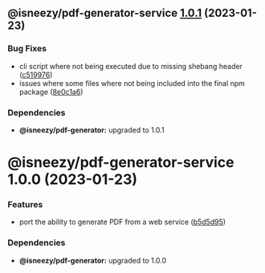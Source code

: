 ## @isneezy/pdf-generator-service [1.0.1](https://github.com/isneezy/pdf-generator-service/compare/@isneezy/pdf-generator-service@1.0.0...@isneezy/pdf-generator-service@1.0.1) (2023-01-23)


### Bug Fixes

* cli script where not being executed due to missing shebang header ([c519976](https://github.com/isneezy/pdf-generator-service/commit/c519976ed2f428b4e213e19573a4279ca9d6dcac))
* issues where some files where not being included into the final npm package ([8e0c1a6](https://github.com/isneezy/pdf-generator-service/commit/8e0c1a69c210161e95f143fea5ebc672041a2733))





### Dependencies

* **@isneezy/pdf-generator:** upgraded to 1.0.1

# @isneezy/pdf-generator-service 1.0.0 (2023-01-23)


### Features

* port the ability to generate PDF from a web service ([b5d5d95](https://github.com/isneezy/pdf-generator-service/commit/b5d5d95e68c80e2ae25f5220a1bace4b82917900))





### Dependencies

* **@isneezy/pdf-generator:** upgraded to 1.0.0
